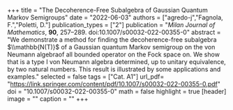 +++
title = "The Decoherence-Free Subalgebra of Gaussian Quantum Markov Semigroups"
date = "2022-06-03"
authors = ["agredo-j","Fagnola, F.","Poletti, D."]
publication_types = ["2"]
publication = "*Milan Journal of Mathematics*, **90**, 257–289. doi:10.1007/s00032-022-00355-0"
abstract = "We demonstrate a method for finding the decoherence-free subalgebra $\\mathbb{N(T)}$ of a Gaussian quantum Markov semigroup on the von Neumann algebraof all bounded operator on the Fock space on. We show that is a type I von Neumann algebra determined, up to unitary equivalence, by two natural numbers. This result is illustrated by some applications and examples."
selected = false
tags = ["Cat. A1"]
url_pdf= "https://link.springer.com/content/pdf/10.1007/s00032-022-00355-0.pdf"
doi = "10.1007/s00032-022-00355-0"
math = false
highlight = true
[header]
image = ""
caption = ""
+++
